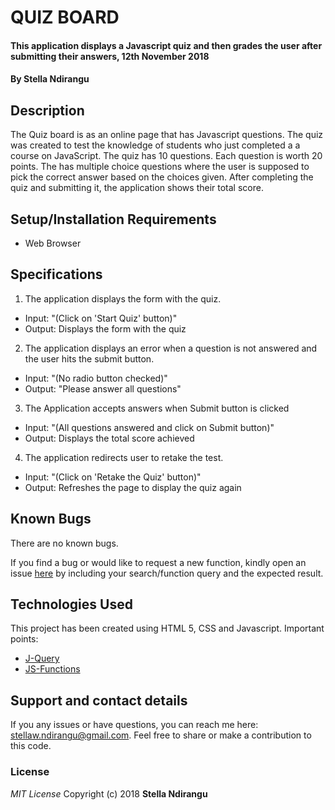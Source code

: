 # QUIZ BOARD
#### This application displays a Javascript quiz and then grades the user after submitting their answers, 12th November 2018
#### By **Stella Ndirangu**
## Description
The Quiz board is as an online page that has Javascript questions. The quiz was created to test the knowledge of students who just completed a a course on JavaScript. The quiz has 10 questions. Each question is worth 20 points. The has multiple choice questions where the user is supposed to pick the correct answer based on the choices given. After completing the quiz and submitting it, the application shows their total score.
## Setup/Installation Requirements
* Web Browser
## Specifications
1. The application displays the form with the quiz.
* Input: "(Click on 'Start Quiz' button)"
* Output: Displays the form with the quiz
2. The application displays an error when a question is not answered and the user hits the submit button.
* Input: "(No radio button checked)"
* Output: "Please answer all questions"
3. The Application accepts answers when Submit button is clicked
* Input: "(All questions answered and click on Submit button)"
* Output: Displays the total score achieved
4. The application redirects user to retake the test.
* Input: "(Click on 'Retake the Quiz' button)"
* Output: Refreshes the page to display the quiz again
## Known Bugs
There are no known bugs.

If you find a bug or would like to request a new function, kindly open an issue [here](https://github.com/Stella-Ndirangu/quiz-board/issues) by including your search/function query and the expected result.
## Technologies Used
This project has been created using HTML 5, CSS and Javascript.
Important points:
* [J-Query](https://jquery.com/)
* [JS-Functions](https://developer.mozilla.org/en-US/docs/Web/JavaScript/Guide/Functions)
## Support and contact details
If you any issues or have questions, you can reach me here: stellaw.ndirangu@gmail.com. Feel free to share or make a contribution to this code.
### License
*MIT License*
Copyright (c) 2018 **Stella Ndirangu**
